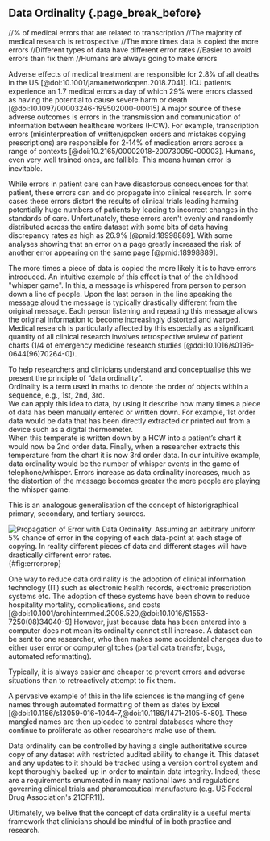 ## Data Ordinality {.page_break_before}


//% of medical errors that are related to transcription
//The majority of medical research is retrospective 
//The more times data is copied the more errors
//Different types of data have different error rates 
//Easier to avoid errors than fix them
//Humans are always going to make errors


Adverse effects of medical treatment are responsible for 2.8% of all deaths in the US [@doi:10.1001/jamanetworkopen.2018.7041].
ICU patients experience an 1.7 medical errors a day of which 29% were errors classed as having the potential to cause severe harm or death [@doi:10.1097/00003246-199502000-00015] 
A major source of these adverse outcomes is errors in the transmission and communication of information between healthcare workers (HCW).
For example, transcription errors (misinterpreation of written/spoken orders and mistakes copying prescriptions) are responsible for 2-14% of medication errors across a range of contexts [@doi:10.2165/00002018-200730050-00003].
Humans, even very well trained ones, are fallible.
This means human error is inevitable. 

While errors in patient care can have disastorous consequences for that patient, these errors can and do propagate into clinical research.
In some cases these errors distort the results of clinical trials leading harming potentially huge numbers of patients by leading to incorrect changes in the standards of care.
Unfortunately, these errors aren't evenly and randomly distributed across the entire dataset with some bits of data having discrepancy rates as high as 26.9% [@pmid:18998889].
With some analyses showing that an error on a page greatly increased the risk of another error appearing on the same page [@pmid:18998889].

The more times a piece of data is copied the more likely it is to have errors introduced.
An intuitive example of this effect is that of the childhood "whisper game".
In this, a message is whispered from person to person down a line of people.
Upon the last person in the line speaking the message aloud the message is typically drastically different from the original message.
Each person listening and repeating this message allows the original information to become increasingly distorted and warped.
Medical research is particularly affected by this especially as a significant quantity of all clinical research involves retrospective review of patient charts (1/4 of emergency medicine research studies [@doi:10.1016/s0196-0644(96)70264-0]).

To help researchers and clinicians understand and conceptualise this we present the principle of “data ordinality”.  
Ordinality is a term used in maths to denote the order of objects within a sequence, e.g., 1st, 2nd, 3rd.  
We can apply this idea to data, by using it describe how many times a piece of data has been manually entered or written down.
For example, 1st order data would be data that has been directly extracted or printed out from a device such as a digital thermometer.  
When this temperate is written down by a HCW into a patient’s chart it would now be 2nd order data. Finally, when a researcher extracts this temperature from the chart it is now 3rd order data.
In our intuitive example, data ordinality would be the number of whisper events in the game of telephone/whisper.
Errors increase as data ordinality increases, much as the distortion of the message becomes greater the more people are playing the whisper game.

This is an analogous generalisation of the concept of historigraphical primary, secondary, and tertiary sources.

![Propagation of Error with Data Ordinality. Assuming an arbitrary uniform 5% chance of error in the copying of each data-point at each stage of copying. In reality different pieces of data and different stages will have drastically different error rates.](content/error_prop.png){#fig:errorprop}

One way to reduce data ordinality is the adoption of clinical information technology (IT) such as electronic health records, electronic prescription systems etc.
The adoption of these systems have been shown to reduce hospitality mortality, complications, and costs [@doi:10.1001/archinternmed.2008.520,@doi:10.1016/S1553-7250(08)34040-9]
However, just because data has been entered into a computer does not mean its ordinality cannot still increase.
A dataset can be sent to one researcher, who then makes some accidental changes due to either user error or computer glitches (partial data transfer, bugs, automated reformatting).

Typically, it is always easier and cheaper to prevent errors and adverse situations than to retroactively attempt to fix them.

A pervasive example of this in the life sciences is the mangling of gene names through automated formatting of them as dates by Excel [@doi:10.1186/s13059-016-1044-7,@doi:10.1186/1471-2105-5-80].
These mangled names are then uploaded to central databases where they continue to proliferate as other researchers make use of them.

Data ordinality can be controlled by having a single authoritative source copy of any dataset with restricted audited ability to change it.
This dataset and any updates to it should be tracked using a version control system and kept thoroughly backed-up in order to maintain data integrity.
Indeed, these are a requirements enumerated in many national laws and regulations governing clinical trials and pharamceutical manufacture (e.g. US Federal Drug Association's 21CFR11).

Ultimately, we belive that the concept of data ordinality is a useful mental framework that clinicians should be mindful of in both practice and research.

